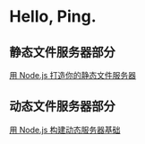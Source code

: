 # Hello, Ping.

## 静态文件服务器部分

[用 Node.js 打造你的静态文件服务器](http://cnodejs.org/blog/?p=3904)

## 动态文件服务器部分

[用 Node.js 构建动态服务器基础](http://cnodejs.org/blog/?p=4520)
